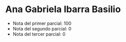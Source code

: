 # Ana Gabriela Ibarra Basilio

- Nota del primer parcial: 100
- Nota del segundo parcial: 0
- Nota del tercer parcial: 0
